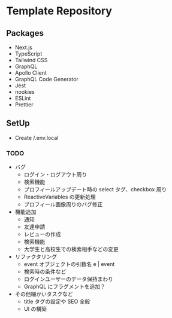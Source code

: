 # Template Repository

## Packages

- Next.js
- TypeScript
- Tailwind CSS
- GraphQL
- Apollo Client
- GraphQL Code Generator
- Jest
- nookies
- ESLint
- Prettier

## SetUp

- Create /.env.local

### TODO

- バグ
  - ログイン・ログアウト周り
  - 検索機能
  - プロフィールアップデート時の select タグ、checkbox 周り
  - ReactiveVariables の更新処理
  - プロフィール画像周りのバグ修正
- 機能追加
  - 通知
  - 友達申請
  - レビューの作成
  - 検索機能
  - 大学生と高校生での検索相手などの変更
- リファクタリング
  - event オブジェクトの引数名 e | event
  - 検索時の条件など
  - ログインユーザーのデータ保持まわり
  - GraphQL にフラグメントを追加？
- その他細かいタスクなど
  - title タグの設定や SEO 全般
  - UI の構築
